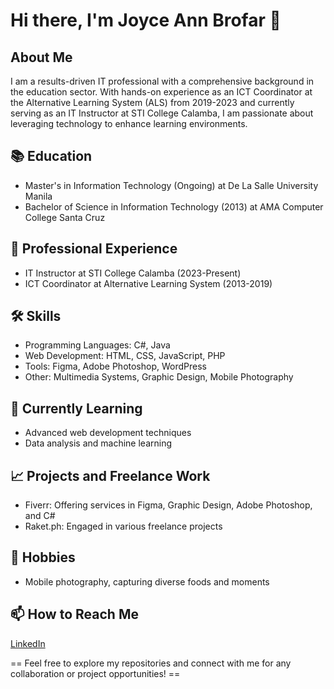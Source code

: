 # Hi there, I'm Joyce Ann Brofar 👋

## About Me

I am a results-driven IT professional with a comprehensive background in the education sector. With hands-on experience as an ICT Coordinator at the Alternative Learning System (ALS) from 2019-2023 and currently serving as an IT Instructor at STI College Calamba, I am passionate about leveraging technology to enhance learning environments.

## 📚 Education
- Master's in Information Technology (Ongoing) at De La Salle University Manila
- Bachelor of Science in Information Technology (2013) at AMA Computer College Santa Cruz


## 💼 Professional Experience
- IT Instructor at STI College Calamba (2023-Present)
- ICT Coordinator at Alternative Learning System (2013-2019) 

## 🛠️ Skills
- Programming Languages: C#, Java
- Web Development: HTML, CSS, JavaScript, PHP
- Tools: Figma, Adobe Photoshop, WordPress
- Other: Multimedia Systems, Graphic Design, Mobile Photography

## 🌱 Currently Learning
- Advanced web development techniques
- Data analysis and machine learning

## 📈 Projects and Freelance Work
- Fiverr: Offering services in Figma, Graphic Design, Adobe Photoshop, and C#
- Raket.ph: Engaged in various freelance projects

## 📸 Hobbies
- Mobile photography, capturing diverse foods and moments

## 📫 How to Reach Me
[LinkedIn](https://www.linkedin.com/in/brofarjoyce/)

== Feel free to explore my repositories and connect with me for any collaboration or project opportunities! ==
